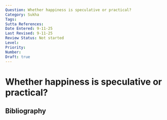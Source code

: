```yaml
---
Question: Whether happiness is speculative or practical?
Category: Sukha
Tags: 
Sutta References: 
Date Entered: 9-11-25
Last Revised: 9-11-25
Review Status: Not started
Level: 
Priority: 
Number: 
Draft: true
---
```


# Whether happiness is speculative or practical?

## Bibliography

<!-- 

Notes:



-->